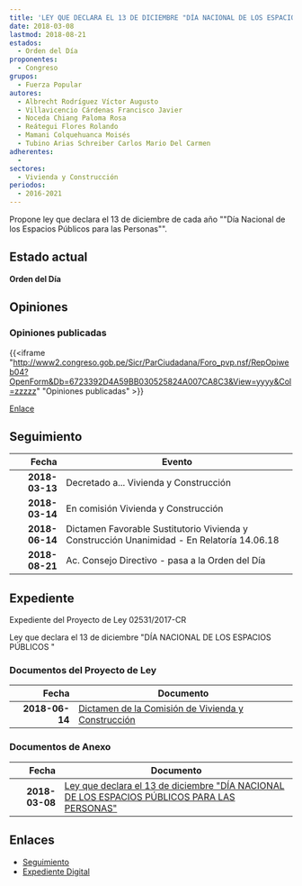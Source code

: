 ```yaml
---
title: 'LEY QUE DECLARA EL 13 DE DICIEMBRE "DÍA NACIONAL DE LOS ESPACIOS PÚBLICOS PARA LAS PERSONAS"'
date: 2018-03-08
lastmod: 2018-08-21
estados: 
  - Orden del Día
proponentes: 
  - Congreso
grupos: 
  - Fuerza Popular
autores: 
  - Albrecht Rodríguez Víctor Augusto
  - Villavicencio Cárdenas Francisco Javier
  - Noceda Chiang Paloma Rosa
  - Reátegui Flores Rolando
  - Mamani Colquehuanca Moisés
  - Tubino Arias Schreiber Carlos Mario Del Carmen
adherentes: 
  - 
sectores: 
  - Vivienda y Construcción
periodos: 
  - 2016-2021
---
```


Propone ley que declara el 13 de diciembre de cada año ""Día Nacional de los Espacios Públicos para las Personas"".


## Estado actual

**Orden del Día**

## Opiniones

### Opiniones publicadas

{{<iframe "http://www2.congreso.gob.pe/Sicr/ParCiudadana/Foro_pvp.nsf/RepOpiweb04?OpenForm&Db=6723392D4A59BB030525824A007CA8C3&View=yyyy&Col=zzzzz" "Opiniones publicadas" >}}

[Enlace](http://www2.congreso.gob.pe/Sicr/ParCiudadana/Foro_pvp.nsf/RepOpiweb04?OpenForm&Db=6723392D4A59BB030525824A007CA8C3&View=yyyy&Col=zzzzz)

## Seguimiento

| Fecha | Evento |
|------:|--------|
| **2018-03-13** | Decretado a... Vivienda y Construcción|
| **2018-03-14** | En comisión Vivienda y Construcción|
| **2018-06-14** | Dictamen Favorable Sustitutorio Vivienda y Construcción Unanimidad - En Relatoría 14.06.18|
| **2018-08-21** | Ac. Consejo Directivo - pasa a la Orden del Día|


## Expediente

Expediente del Proyecto de Ley 02531/2017-CR

Ley que declara el 13 de diciembre "DÍA NACIONAL DE LOS ESPACIOS PÚBLICOS "


### Documentos del Proyecto de Ley

| Fecha | Documento |
|------:|--------|
| **2018-06-14** | [Dictamen de la Comisión de Vivienda y Construcción](http://www.leyes.congreso.gob.pe/Documentos/2016_2021/Dictamenes/Proyectos_de_Ley/02531DC24MAY20180614.pdf) |

### Documentos de Anexo

| Fecha | Documento |
|------:|--------|
| **2018-03-08** | [Ley que declara el 13 de diciembre "DÍA NACIONAL DE LOS ESPACIOS PÚBLICOS PARA LAS PERSONAS"](http://www.leyes.congreso.gob.pe/Documentos/2016_2021/Proyectos_de_Ley_y_de_Resoluciones_Legislativas/PL0253120180308.pdf) |

## Enlaces 

- [Seguimiento](http://www2.congreso.gob.pe/Sicr/TraDocEstProc/CLProLey2016.nsf/f7fff46988ca05b1052578e100829cc7/34a8df1894b212950525824b00023e3d?OpenDocument)
- [Expediente Digital](http://www2.congreso.gob.pe/Sicr/TraDocEstProc/CLProLey2016.nsf/f7fff46988ca05b1052578e100829cc7/34a8df1894b212950525824b00023e3d?OpenDocument&Click=05257FB7005EB655.eb71d0cf91d8294e05256cdf006b5706/$Body/0.1C6C)
